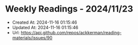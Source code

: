 # Weekly Readings - 2024/11/23

- Created At: 2024-11-16 01:15:46
- Updated At: 2024-11-16 01:15:46
- Url: https://api.github.com/repos/ackkerman/reading-materials/issues/90


